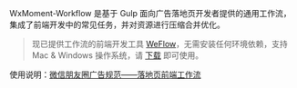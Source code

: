 WxMoment-Workflow 是基于 Gulp 面向广告落地页开发者提供的通用工作流，集成了前端开发中的常见任务，并对资源进行压缩合并优化。

> 现已提供工作流的前端开发工具 [WeFlow](http://weflow.io/)，无需安装任何环境依赖，支持 Mac & Windows 操作系统，请 [下载](https://github.com/weixin/WeFlow/releases) 即可使用。

使用说明：[微信朋友圈广告规范——落地页前端工作流](http://ad.weixin.qq.com/learn/2-3-3--%E5%89%8D%E7%AB%AF%E5%B7%A5%E4%BD%9C%E6%B5%81)
